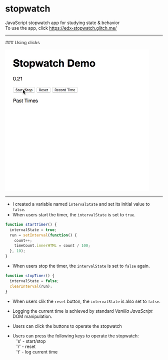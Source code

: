 # stopwatch
JavaScript stopwatch app for studying state &amp; behavior<br>
To use the app, click https://edx-stopwatch.glitch.me/

<hr>
  ### Using clicks

  ![Clicks](/assets/stopwatch.gif)
<hr>

* I created a variable named `intervalState` and set its initial value to `false`.
* When users start the timer, the `intervalState` is set to `true`.
```JavaScript
function startTimer() {
  intervalState = true;
  run = setInterval(function() {
    count++;
    timeCount.innerHTML = count / 100;
  }, 10);
}
```
* When users stop the timer, the `intervalState` is set to `false` again.
```JavaScript
function stopTimer() {
  intervalState = false;
  clearInterval(run);
}
```
* When users clik the `reset` button, the `intervalState` is also set to `false`.
* Logging the current time is achieved by standard *Vanilla JavaScript* DOM manipulation.

* Users can click the buttons to operate the stopwatch
* Users can press the following keys to operate the stopwatch:<br>
&nbsp;&nbsp;&nbsp;'s' - start/stop<br>
&nbsp;&nbsp;&nbsp;'r' - reset<br>
&nbsp;&nbsp;&nbsp;'t' - log current time
